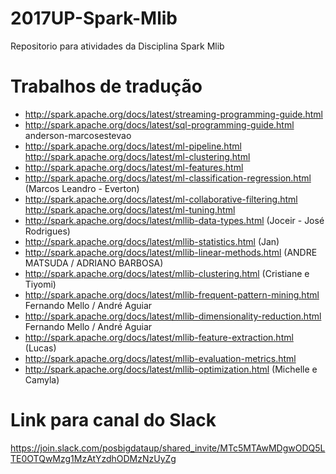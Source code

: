 # 2017UP-Spark-Mlib
Repositorio para atividades da Disciplina Spark Mlib

# Trabalhos de tradução
* http://spark.apache.org/docs/latest/streaming-programming-guide.html
* http://spark.apache.org/docs/latest/sql-programming-guide.html anderson-marcosestevao
* http://spark.apache.org/docs/latest/ml-pipeline.html  http://spark.apache.org/docs/latest/ml-clustering.html
* http://spark.apache.org/docs/latest/ml-features.html
* http://spark.apache.org/docs/latest/ml-classification-regression.html (Marcos Leandro - Everton)
* http://spark.apache.org/docs/latest/ml-collaborative-filtering.html  http://spark.apache.org/docs/latest/ml-tuning.html
* http://spark.apache.org/docs/latest/mllib-data-types.html (Joceir - José Rodrigues)
* http://spark.apache.org/docs/latest/mllib-statistics.html (Jan)
* http://spark.apache.org/docs/latest/mllib-linear-methods.html (ANDRE MATSUDA / ADRIANO BARBOSA)  
* http://spark.apache.org/docs/latest/mllib-clustering.html (Cristiane e Tiyomi)
* http://spark.apache.org/docs/latest/mllib-frequent-pattern-mining.html Fernando Mello / André Aguiar
* http://spark.apache.org/docs/latest/mllib-dimensionality-reduction.html Fernando Mello / André Aguiar
* http://spark.apache.org/docs/latest/mllib-feature-extraction.html (Lucas)
* http://spark.apache.org/docs/latest/mllib-evaluation-metrics.html 
* http://spark.apache.org/docs/latest/mllib-optimization.html (Michelle e Camyla)






# Link para canal do Slack
https://join.slack.com/posbigdataup/shared_invite/MTc5MTAwMDgwODQ5LTE0OTQwMzg1MzAtYzdhODMzNzUyZg
